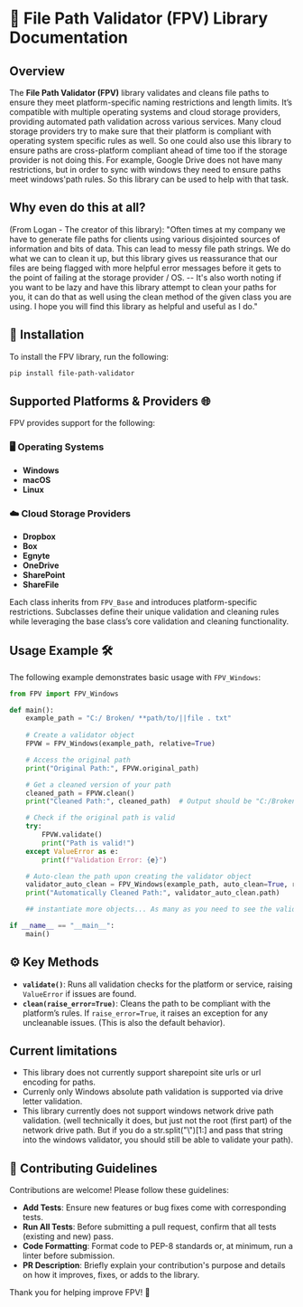 
# 🎉 File Path Validator (FPV) Library Documentation

## Overview
The **File Path Validator (FPV)** library validates and cleans file paths to ensure they meet platform-specific naming restrictions and length limits. It’s compatible with multiple operating systems and cloud storage providers, providing automated path validation across various services. Many cloud storage providers try to make sure that their platform is compliant with operating system specific rules as well. So one could also use this library to ensure paths are cross-platform compliant ahead of time too if the storage provider is not doing this. For example, Google Drive does not have many restrictions, but in order to sync with windows they need to ensure paths meet windows'path rules. So this library can be used to help with that task.


## Why even do this at all?
(From Logan - The creator of this library): "Often times at my company we have to generate file paths for clients using various disjointed sources of information and bits of data. This can lead to messy file path strings. We do what we can to clean it up, but this library gives us reassurance that our files are being flagged with more helpful error messages before it gets to the point of failing at the storage provider / OS. -- It's also worth noting if you want to be lazy and have this library attempt to clean your paths for you, it can do that as well using the clean method of the given class you are using. I hope you will find this library as helpful and useful as I do."

## 🚀 Installation
To install the FPV library, run the following:
```bash
pip install file-path-validator
```

## Supported Platforms & Providers 🌐
FPV provides support for the following:

### 🖥️ Operating Systems
- **Windows**
- **macOS**
- **Linux**

### ☁️ Cloud Storage Providers
- **Dropbox**
- **Box**
- **Egnyte**
- **OneDrive**
- **SharePoint**
- **ShareFile**

Each class inherits from `FPV_Base` and introduces platform-specific restrictions. Subclasses define their unique validation and cleaning rules while leveraging the base class’s core validation and cleaning functionality.

## Usage Example 🛠️
The following example demonstrates basic usage with `FPV_Windows`:

```python
from FPV import FPV_Windows

def main():
    example_path = "C:/ Broken/ **path/to/||file . txt"
    
    # Create a validator object
    FPVW = FPV_Windows(example_path, relative=True)

    # Access the original path
    print("Original Path:", FPVW.original_path)

    # Get a cleaned version of your path
    cleaned_path = FPVW.clean()
    print("Cleaned Path:", cleaned_path)  # Output should be "C:/Broken/path/to/file.txt"

    # Check if the original path is valid
    try:
        FPVW.validate()
        print("Path is valid!")
    except ValueError as e:
        print(f"Validation Error: {e}")

    # Auto-clean the path upon creating the validator object
    validator_auto_clean = FPV_Windows(example_path, auto_clean=True, relative=True)
    print("Automatically Cleaned Path:", validator_auto_clean.path)

    ## instantiate more objects... As many as you need to see the validation for each. :)

if __name__ == "__main__":
    main()
```

## ⚙️ Key Methods
- **`validate()`**: Runs all validation checks for the platform or service, raising `ValueError` if issues are found.
- **`clean(raise_error=True)`**: Cleans the path to be compliant with the platform’s rules. If `raise_error=True`, it raises an exception for any uncleanable issues. (This is also the default behavior).

## Current limitations
- This library does not currently support sharepoint site urls or url encoding for paths.
- Currenly only Windows absolute path validation is supported via drive letter validation.
- This library currently does not support windows network drive path validation. (well technically it does, but just not the root (first part) of the network drive path. But if you do a str.split("\\")[1:] and pass that string into the windows validator, you should still be able to validate your path).

## 🤝 Contributing Guidelines
Contributions are welcome! Please follow these guidelines:

- **Add Tests**: Ensure new features or bug fixes come with corresponding tests.
- **Run All Tests**: Before submitting a pull request, confirm that all tests (existing and new) pass.
- **Code Formatting**: Format code to PEP-8 standards or, at minimum, run a linter before submission.
- **PR Description**: Briefly explain your contribution's purpose and details on how it improves, fixes, or adds to the library.

Thank you for helping improve FPV! 🎉
